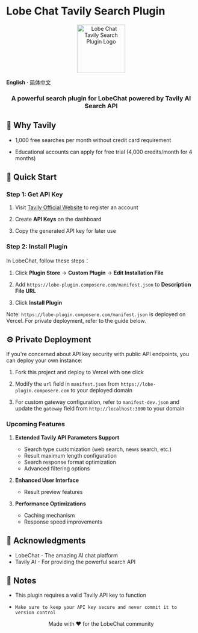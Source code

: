 # Lobe Chat Tavily Search Plugin

<p align="center">
  <img src="./public/plugin-logo.png" height="128" alt="Lobe Chat Tavily Search Plugin Logo">
</p>

**English** · [简体中文](./README.zh-CN.md) 

<h3 align="center">
  A powerful search plugin for LobeChat powered by Tavily AI Search API<br>
</h3>


## 🌟 Why Tavily

- 1,000 free searches per month without credit card requirement

- Educational accounts can apply for free trial (4,000 credits/month for 4 months)

## 🚀 Quick Start

### Step 1: Get API Key

1. Visit [Tavily Official Website](https://tavily.com/) to register an account
  

2. Create **API Keys** on the dashboard


3. Copy the generated API key for later use


### Step 2: Install Plugin 

In LobeChat, follow these steps：

1. Click **Plugin Store** -> **Custom Plugin** -> **Edit Installation File**


3. Add `https://lobe-plugin.composere.com/manifest.json` to **Description File URL**


5. Click **Install Plugin**

Note: `https://lobe-plugin.composere.com/manifest.json` is deployed on Vercel. For private deployment, refer to the guide below.


## ⚙️ Private Deployment

If you're concerned about API key security with public API endpoints, you can deploy your own instance:


1. Fork this project and deploy to Vercel with one click


2. Modify the `url` field in `manifest.json` from `https://lobe-plugin.composere.com` to your deployed domain

3. For custom gateway configuration, refer to `manifest-dev.json` and update the `gateway` field from `http://localhost:3000` to your domain

### Upcoming Features

1. **Extended Tavily API Parameters Support**
   - Search type customization (web search, news search, etc.)
   - Result maximum length configuration
   - Search response format optimization
   - Advanced filtering options

2. **Enhanced User Interface**
   - Result preview features

3. **Performance Optimizations**
   - Caching mechanism
   - Response speed improvements

## 🙏 Acknowledgments

- LobeChat - The amazing AI chat platform
- Tavily AI - For providing the powerful search API


## 📝 Notes

- This plugin requires a valid Tavily API key to function

- `Make sure to keep your API key secure and never commit it to version control`


<p align="center">Made with ❤️ for the LobeChat community</p>
